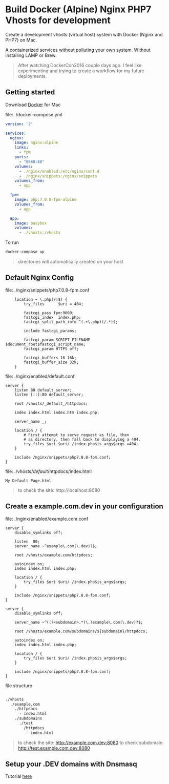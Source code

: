 Build Docker (Alpine) Nginx PHP7 Vhosts for development
=======================================================

Create a development vhosts (virtual host) system with Docker (Nginx and PHP7) on Mac.

A containerized services without polluting your own system. Without installing LAMP or Brew.

> After watching DockerCon2016 couple days ago. I feel like experimenting and trying to create a workflow for my future deployments.



Getting started
---------------


Download [Docker](https://www.docker.com/products/docker#mac) for Mac

file: ./docker-compose.yml
```yml
version: '2'

services:
  nginx:
    image: nginx:alpine
    links:
      - fpm
    ports:
      - "8080:80"
    volumes:
      - ./nginx/enabled:/etc/nginx/conf.d
      - ./nginx/snippets:/nginx/snippets
    volumes_from:
      - app

  fpm:
    image: php:7.0.8-fpm-alpine
    volumes_from:
      - app

  app:
    image: busybox
    volumes:
      - ./vhosts:/vhosts
```

To run

```bash
docker-compose up
```

> directories will automatically created on your host



Default Nginx Config
--------------------


file: ./nginx/snippets/php7.0.8-fpm.conf
```nginx
    location ~ \.php(/|$) {
        try_files      $uri = 404;
        
        fastcgi_pass fpm:9000;
        fastcgi_index  index.php;
        fastcgi_split_path_info ^(.+\.php)(/.*)$;

        include fastcgi_params;

        fastcgi_param SCRIPT_FILENAME $document_root$fastcgi_script_name;
        fastcgi_param HTTPS off;

        fastcgi_buffers 16 16k;
        fastcgi_buffer_size 32k;
    }
```

file: ./nginx/enabled/default.conf
```nginx
server {
	listen 80 default_server;
	listen [::]:80 default_server;

	root /vhosts/_default_/httpdocs;

	index index.html index.htm index.php;

	server_name _;

	location / {
		# First attempt to serve request as file, then
		# as directory, then fall back to displaying a 404.
		try_files $uri $uri/ /index.php$is_args$args =404;
	}

	include /nginx/snippets/php7.0.8-fpm.conf;
}
```

file: ./vhosts/_default_/httpdocs/index.html

```nginx
My Default Page.html
```

> to check the site: http://localhost:8080



Create a example.com.dev in your configuration
----------------------------------------------


file: ./nginx/enabled/example.com.conf

```nginx
server {
    disable_symlinks off;

    listen  80;
    server_name ~^example\.com(\.dev)?$;

    root /vhosts/example.com/httpdocs;

    autoindex on;
    index index.html index.php;

    location / {
        try_files $uri $uri/ /index.php$is_args$args;
    }

    include /nginx/snippets/php7.0.8-fpm.conf;
}

server {
    disable_symlinks off;
    
    server_name ~^((?<subdomain>.*)\.)example\.com(\.dev)?$;

    root /vhosts/example.com/subdomains/${subdomain}/httpdocs;

    autoindex on;
    index index.html index.php;

    location / {
        try_files $uri $uri/ /index.php$is_args$args;
    }

    include /nginx/snippets/php7.0.8-fpm.conf;
}
```

file structure
```default

./vhosts
  ./example.com
    ./httpdocs
      - index.html
    ./subdomains
      ./test
        /httpdocs
         - index.html
```


> to check the site: http://example.com.dev:8080
> to check subdomain: http://test.example.com.dev:8080


Setup your .DEV domains with Dnsmasq
------------------------------------

Tutorial [here](/setup-local-wildcard-domains/)